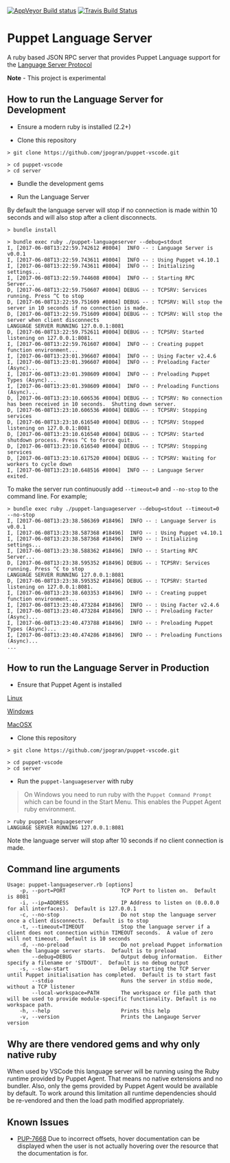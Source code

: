 [![AppVeyor Build status](https://ci.appveyor.com/api/projects/status/github/lingua-pupuli/puppet-editor-services?branch=master&svg=true)](https://ci.appveyor.com/project/jpogran/puppet-editor-services) [![Travis Build Status](https://travis-ci.org/lingua-pupuli/puppet-editor-services.svg?branch=master)](https://travis-ci.org/lingua-pupuli/puppet-editor-services.svg?branch=master)

# Puppet Language Server

A ruby based JSON RPC server that provides Puppet Language support for the [Language Server Protocol](https://github.com/Microsoft/language-server-protocol)

**Note** - This project is experimental

## How to run the Language Server for Development

* Ensure a modern ruby is installed (2.2+)

* Clone this repository

```
> git clone https://github.com/jpogran/puppet-vscode.git

> cd puppet-vscode
> cd server
```

* Bundle the development gems

* Run the Language Server

By default the language server will stop if no connection is made within 10 seconds and will also stop after a client disconnects.

```
> bundle install

> bundle exec ruby ./puppet-languageserver --debug=stdout
I, [2017-06-08T13:22:59.742612 #8004]  INFO -- : Language Server is v0.0.1
I, [2017-06-08T13:22:59.743611 #8004]  INFO -- : Using Puppet v4.10.1
I, [2017-06-08T13:22:59.743611 #8004]  INFO -- : Initializing settings...
I, [2017-06-08T13:22:59.744608 #8004]  INFO -- : Starting RPC Server...
D, [2017-06-08T13:22:59.750607 #8004] DEBUG -- : TCPSRV: Services running. Press ^C to stop
D, [2017-06-08T13:22:59.751609 #8004] DEBUG -- : TCPSRV: Will stop the server in 10 seconds if no connection is made.
D, [2017-06-08T13:22:59.751609 #8004] DEBUG -- : TCPSRV: Will stop the server when client disconnects
LANGUAGE SERVER RUNNING 127.0.0.1:8081
D, [2017-06-08T13:22:59.752611 #8004] DEBUG -- : TCPSRV: Started listening on 127.0.0.1:8081.
I, [2017-06-08T13:22:59.761607 #8004]  INFO -- : Creating puppet function environment...
I, [2017-06-08T13:23:01.396607 #8004]  INFO -- : Using Facter v2.4.6
I, [2017-06-08T13:23:01.396607 #8004]  INFO -- : Preloading Facter (Async)...
I, [2017-06-08T13:23:01.398609 #8004]  INFO -- : Preloading Puppet Types (Async)...
I, [2017-06-08T13:23:01.398609 #8004]  INFO -- : Preloading Functions (Async)...
D, [2017-06-08T13:23:10.606536 #8004] DEBUG -- : TCPSRV: No connection has been received in 10 seconds.  Shutting down server.
D, [2017-06-08T13:23:10.606536 #8004] DEBUG -- : TCPSRV: Stopping services
D, [2017-06-08T13:23:10.616540 #8004] DEBUG -- : TCPSRV: Stopped listening on 127.0.0.1:8081
D, [2017-06-08T13:23:10.616540 #8004] DEBUG -- : TCPSRV: Started shutdown process. Press ^C to force quit.
D, [2017-06-08T13:23:10.616540 #8004] DEBUG -- : TCPSRV: Stopping services
D, [2017-06-08T13:23:10.617520 #8004] DEBUG -- : TCPSRV: Waiting for workers to cycle down
I, [2017-06-08T13:23:10.648516 #8004]  INFO -- : Language Server exited.
```

To make the server run continuously add `--timeout=0` and `--no-stop` to the command line. For example;

```
> bundle exec ruby ./puppet-languageserver --debug=stdout --timeout=0 --no-stop
I, [2017-06-08T13:23:38.586369 #18496]  INFO -- : Language Server is v0.0.1
I, [2017-06-08T13:23:38.587368 #18496]  INFO -- : Using Puppet v4.10.1
I, [2017-06-08T13:23:38.587368 #18496]  INFO -- : Initializing settings...
I, [2017-06-08T13:23:38.588362 #18496]  INFO -- : Starting RPC Server...
D, [2017-06-08T13:23:38.595352 #18496] DEBUG -- : TCPSRV: Services running. Press ^C to stop
LANGUAGE SERVER RUNNING 127.0.0.1:8081
D, [2017-06-08T13:23:38.595352 #18496] DEBUG -- : TCPSRV: Started listening on 127.0.0.1:8081.
I, [2017-06-08T13:23:38.603353 #18496]  INFO -- : Creating puppet function environment...
I, [2017-06-08T13:23:40.473284 #18496]  INFO -- : Using Facter v2.4.6
I, [2017-06-08T13:23:40.473284 #18496]  INFO -- : Preloading Facter (Async)...
I, [2017-06-08T13:23:40.473788 #18496]  INFO -- : Preloading Puppet Types (Async)...
I, [2017-06-08T13:23:40.474286 #18496]  INFO -- : Preloading Functions (Async)...
...
```

## How to run the Language Server in Production

* Ensure that Puppet Agent is installed

[Linux](https://docs.puppet.com/puppet/4.10/install_linux.html)

[Windows](https://docs.puppet.com/puppet/4.10/install_windows.html)

[MacOSX](https://docs.puppet.com/puppet/4.10/install_osx.html)


* Clone this repository

```
> git clone https://github.com/jpogran/puppet-vscode.git

> cd puppet-vscode
> cd server
```

* Run the `puppet-languageserver` with ruby

> On Windows you need to run ruby with the `Puppet Command Prompt` which can be found in the Start Menu.  This enables the Puppet Agent ruby environment.

```
> ruby puppet-languageserver
LANGUAGE SERVER RUNNING 127.0.0.1:8081
```

Note the language server will stop after 10 seconds if no client connection is made.

## Command line arguments

```
Usage: puppet-languageserver.rb [options]
    -p, --port=PORT                  TCP Port to listen on.  Default is 8081
    -i, --ip=ADDRESS                 IP Address to listen on (0.0.0.0 for all interfaces).  Default is 127.0.0.1
    -c, --no-stop                    Do not stop the language server once a client disconnects.  Default is to stop
    -t, --timeout=TIMEOUT            Stop the language server if a client does not connection within TIMEOUT seconds.  A value of zero will not timeout.  Default is 10 seconds
    -d, --no-preload                 Do not preload Puppet information when the language server starts.  Default is to preload
        --debug=DEBUG                Output debug information.  Either specify a filename or 'STDOUT'.  Default is no debug output
    -s, --slow-start                 Delay starting the TCP Server until Puppet initialisation has completed.  Default is to start fast
        --stdio                      Runs the server in stdio mode, without a TCP listener
        --local-workspace=PATH       The workspace or file path that will be used to provide module-specific functionality. Default is no workspace path.
    -h, --help                       Prints this help
    -v, --version                    Prints the Langauge Server version
```

## Why are there vendored gems and why only native ruby

When used by VSCode this language server will be running using the Ruby runtime provided by Puppet Agent.  That means no native extensions and no bundler.  Also, only the gems provided by Puppet Agent would be available by default.  To work around this limitation all runtime dependencies should be re-vendored and then the load path modified appropriately.

## Known Issues

* [PUP-7668](https://tickets.puppetlabs.com/browse/PUP-7668) Due to incorrect offsets, hover documentation can be displayed when the user is not actually hovering over the resource that the documentation is for.
